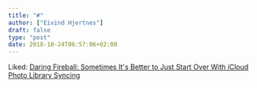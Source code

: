 ```yaml
---
title: "#"
author: ["Eivind Hjertnes"]
draft: false
type: "post"
date: 2018-10-24T06:57:06+02:00
---
```


Liked:
[Daring
Fireball: Sometimes It's Better to Just Start Over With iCloud Photo
Library Syncing](https://daringfireball.net/2018/10/icloud%5Fphoto%5Flibrary%5Fstart%5Fover)
